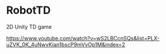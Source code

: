# RobotTD
2D Unity TD game

https://www.youtube.com/watch?v=wS2LBCcnSQs&list=PLX-uZVK_0K_4uNwvKian1bscP9mVvOp1M&index=2